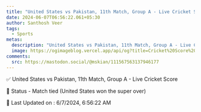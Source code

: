 ```yaml
---
title: "United States vs Pakistan, 11th Match, Group A - Live Cricket Score"
date: 2024-06-07T06:56:22.061+05:30
author: Santhosh Veer
tags:
  - Sports
metas:
  description: "United States vs Pakistan, 11th Match, Group A - Live Cricket Score - Match tied (United States won the super over)"
  image: https://ogimageblog.vercel.app/api/og?title=Cricket%20Score%20%F0%9F%8F%8F
comments:
  src: https://mastodon.social/@mskian/111567563137946177
---
```


✅ United States vs Pakistan, 11th Match, Group A - Live Cricket Score

📑 Status - Match tied (United States won the super over)

<!--more-->

📝 Last Updated on : 6/7/2024, 6:56:22 AM
